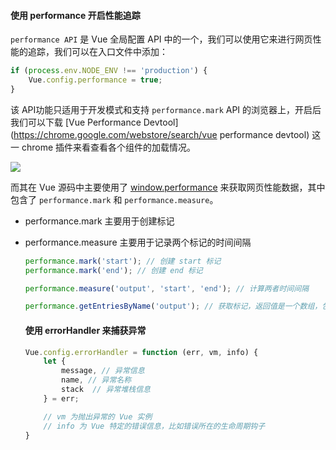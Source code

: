 #### 使用 performance 开启性能追踪

`performance API` 是 Vue 全局配置 API 中的一个，我们可以使用它来进行网页性能的追踪，我们可以在入口文件中添加： 

```js
if (process.env.NODE_ENV !== 'production') {
    Vue.config.performance = true;
}
```

 该 API功能只适用于开发模式和支持 `performance.mark` API 的浏览器上，开启后我们可以下载 [Vue Performance Devtool](https://chrome.google.com/webstore/search/vue performance devtool) 这一 chrome 插件来看查看各个组件的加载情况。

![](C:/gitW/org/org/vue/performance.webp.jpg)

而其在 Vue 源码中主要使用了 [window.performance](https://developer.mozilla.org/zh-CN/docs/Web/API/Performance) 来获取网页性能数据，其中包含了 `performance.mark` 和 `performance.measure`。

- performance.mark 主要用于创建标记

- performance.measure 主要用于记录两个标记的时间间隔

  ```js
  performance.mark('start'); // 创建 start 标记
  performance.mark('end'); // 创建 end 标记
  
  performance.measure('output', 'start', 'end'); // 计算两者时间间隔
  
  performance.getEntriesByName('output'); // 获取标记，返回值是一个数组，包含了间隔时间数据
  ```

  #### 使用 errorHandler 来捕获异常

  ```js
  Vue.config.errorHandler = function (err, vm, info) {
      let { 
          message, // 异常信息
          name, // 异常名称
          stack  // 异常堆栈信息
      } = err;
  
      // vm 为抛出异常的 Vue 实例
      // info 为 Vue 特定的错误信息，比如错误所在的生命周期钩子
  }
  ```

  